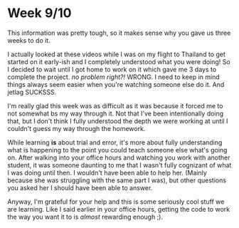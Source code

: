 # Week 9/10

This information was pretty tough, so it makes sense why you gave us three weeks to do it.

I actually looked at these videos while I was on my flight to Thailand to get started on it early-ish and I completely understood what you were doing! So I decided to wait until I got home to work on it which gave me 3 days to complete the project. *no problem right?!* WRONG. I need to keep in mind things always seem easier when you're watching someone else do it. And jetlag SUCKSSS.

I'm really glad this week was as difficult as it was because it forced me to not somewhat bs my way through it. Not that I've been intentionally doing that, but I don't think I fully understood the depth we were working at until I couldn't guess my way through the homework.

While learning **is** about trial and error, it's more about fully understanding what is happening to the point you could teach someone else what's going on. After walking into your office hours and watching you work with another student, it was someone daunting to me that I wasn't fully cognizant of what I was doing until then. I wouldn't have been able to help her. (Mainly because she was struggling with the same part I was), but other questions you asked her I should have been able to answer.

Anyway, I'm grateful for your help and this is some seriously cool stuff we are learning. Like I said earlier in your office hours, getting the code to work the way you want it to is *almost* rewarding enough ;).
